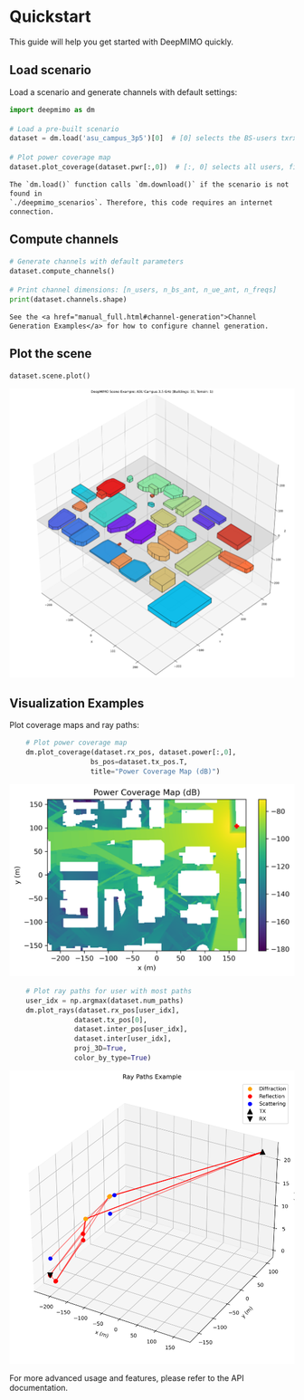 # Quickstart

This guide will help you get started with DeepMIMO quickly.

## Load scenario

Load a scenario and generate channels with default settings:

```python
import deepmimo as dm

# Load a pre-built scenario
dataset = dm.load('asu_campus_3p5')[0]  # [0] selects the BS-users txrx pair

# Plot power coverage map
dataset.plot_coverage(dataset.pwr[:,0])  # [:, 0] selects all users, first path
```

```{tip}
The `dm.load()` function calls `dm.download()` if the scenario is not found in
`./deepmimo_scenarios`. Therefore, this code requires an internet connection.
```

## Compute channels
    
```python
# Generate channels with default parameters
dataset.compute_channels()

# Print channel dimensions: [n_users, n_bs_ant, n_ue_ant, n_freqs]
print(dataset.channels.shape)
```

```{tip}
See the <a href="manual_full.html#channel-generation">Channel Generation Examples</a> for how to configure channel generation.

```

## Plot the scene
```python
dataset.scene.plot()
```

![Basic scene visualization](_static/basic_scene.png)

## Visualization Examples

Plot coverage maps and ray paths:

```python
    # Plot power coverage map
    dm.plot_coverage(dataset.rx_pos, dataset.power[:,0], 
                    bs_pos=dataset.tx_pos.T,
                    title="Power Coverage Map (dB)")
```
![Coverage map visualization](_static/coverage_map.png)

```python
    # Plot ray paths for user with most paths
    user_idx = np.argmax(dataset.num_paths)
    dm.plot_rays(dataset.rx_pos[user_idx], 
                dataset.tx_pos[0],
                dataset.inter_pos[user_idx], 
                dataset.inter[user_idx],
                proj_3D=True, 
                color_by_type=True)
```

![Ray paths visualization](_static/ray_paths.png)

For more advanced usage and features, please refer to the API documentation. 